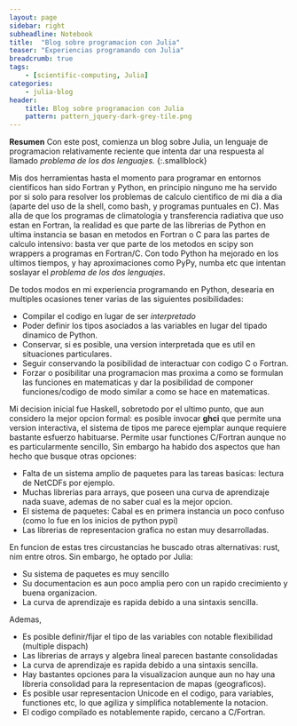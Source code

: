 ```yaml
---
layout: page
sidebar: right
subheadline: Notebook
title:  "Blog sobre programacion con Julia"
teaser: "Experiencias programando con Julia"
breadcrumb: true
tags:
    - [scientific-computing, Julia]
categories:
    - julia-blog
header:
    title: Blog sobre programacion con Julia
    pattern: pattern_jquery-dark-grey-tile.png
---
```


**Resumen**
Con este post, comienza un blog sobre Julia, un lenguaje de programacion relativamente reciente que 
intenta dar una respuesta al llamado *problema de los dos lenguajes.*
{:.smallblock}

Mis dos herramientas hasta el momento para programar en entornos cientificos han sido Fortran 
y Python, en principio ninguno me ha servido por si solo para resolver los problemas de calculo
cientifico de mi dia a dia (aparte del uso de la shell, como bash, y programas puntuales en C).
Mas alla de que los programas de climatologia y transferencia radiativa que uso estan en Fortran,
la realidad es que parte de las librerias de Python en ultima instancia se basan en metodos en 
Fortran o C para las partes de calculo intensivo: basta ver que parte de los metodos en scipy
son wrappers a programas en Fortran/C. Con todo Python ha mejorado en los ultimos tiempos, y hay
aproximaciones como PyPy, numba etc que intentan soslayar el *problema de los dos lenguajes*.

De todos modos en mi experiencia programando en Python, desearia en multiples ocasiones tener varias
de las siguientes posibilidades:

- Compilar el codigo en lugar de ser *interpretado*
- Poder definir los tipos asociados a las variables en lugar del tipado dinamico de Python.
- Conservar, si es posible, una version interpretada que es util en situaciones particulares.
- Seguir conservando la posibilidad de interactuar con codigo C o Fortran.
- Forzar o posibilitar una programacion mas proxima a como se formulan las funciones en matematicas y dar la posibilidad de componer funciones/codigo de modo similar a como se hace en matematicas.

Mi decision inicial fue Haskell, sobretodo por el ultimo punto, que aun considero la mejor opcion formal:
es posible invocar **ghci** que permite una version interactiva, el sistema de tipos me parece ejemplar aunque
requiere bastante esfuerzo habituarse. Permite usar functiones C/Fortran aunque no es particularmente sencillo,
Sin embargo ha habido dos aspectos que han hecho que busque otras opciones:

- Falta de un sistema amplio de paquetes para las tareas basicas: lectura de NetCDFs por ejemplo.
- Muchas librerias para arrays, que poseen una curva de aprendizaje nada suave, ademas de no saber cual es la mejor opcion.
- El sistema de paquetes: Cabal es en primera instancia un poco confuso (como lo fue en los inicios de python pypi)
- Las librerias de representacion grafica no estan muy desarrolladas.

En funcion de estas tres circustancias he buscado otras alternativas: rust, nim entre otros. Sin embargo,
he optado por Julia:

- Su sistema de paquetes es muy sencillo
- Su documentacion es aun poco amplia pero con un rapido crecimiento y buena organizacion.
- La curva de aprendizaje es rapida debido a una sintaxis sencilla.

Ademas,

- Es posible definir/fijar el tipo de las variables con notable flexibilidad (multiple dispach)
- Las librerias de arrays y algebra lineal parecen bastante consolidadas 
- La curva de aprendizaje es rapida debido a una sintaxis sencilla.
- Hay bastantes opciones para la visualizacion aunque aun no hay una libreria consolidad para la
representacion de mapas (geograficos).
- Es posible usar representacion Unicode en el codigo, para variables, functiones etc, lo que
agiliza y simplifica notablemente la notacion.
- El codigo compilado es notablemente rapido, cercano a C/Fortran.








